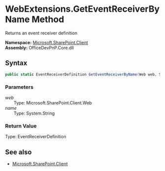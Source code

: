 # WebExtensions.GetEventReceiverByName Method  
Returns an event receiver definition  

**Namespace:** [Microsoft.SharePoint.Client](Microsoft.SharePoint.Client.md)  
**Assembly:** OfficeDevPnP.Core.dll  
## Syntax
```C#
public static EventReceiverDefinition GetEventReceiverByName(Web web, String name)
```
### Parameters
*web*  
&emsp;&emsp;Type: Microsoft.SharePoint.Client.Web  
*name*  
&emsp;&emsp;Type: System.String  
### Return Value
Type: EventReceiverDefinition  


## See also
- [Microsoft.SharePoint.Client](Microsoft.SharePoint.Client.md)
